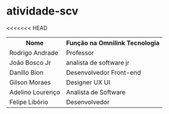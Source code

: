 # atividade-scv

<table>
  <tr>
    <th>Nome</th>
    <th>Fun&ccedil;&atilde;o na Omnilink Tecnologia</th>
  </tr>
  <tr>
    <td>Rodrigo Andrade</td>
    <td>Professor</td>
  </tr>
  <tr>
<<<<<<< HEAD
    <td>João Bosco Jr</td>
    <td>analista de software jr</td>
  </tr>
  <tr>
    <td>Danillo Bion</td>
    <td>Desenvolvedor Front-end</td>
  </tr>
  <tr>
    <td>Gilson Moraes</td>
    <td>Designer UX UI</td>
  </tr>
  <tr>
    <td>Adelino Lourenço</td>
    <td>Analista de Software</td>
  </tr>
 <tr>
    <td>Felipe Libório</td>
    <td>Desenvolvedor</td>
  </tr>
</table>
